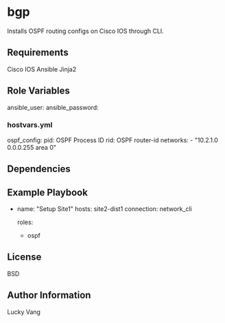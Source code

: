bgp
=========

Installs OSPF routing configs on Cisco IOS through CLI.

Requirements
------------

Cisco IOS
Ansible
Jinja2

Role Variables
--------------

ansible_user:
ansible_password:

### hostvars.yml

ospf_config:
  pid: OSPF Process ID
  rid: OSPF router-id
  networks:
    - "10.2.1.0 0.0.0.255 area 0"


Dependencies
------------


Example Playbook
----------------

- name: "Setup Site1"
  hosts: site2-dist1
  connection: network_cli

  roles:
    - ospf

License
-------

BSD

Author Information
------------------

Lucky Vang
